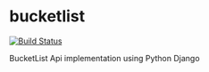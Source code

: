 # bucketlist
[![Build Status](https://travis-ci.org/deepakkadarivel/bucketlist.svg?branch=master)](https://travis-ci.org/deepakkadarivel/bucketlist)

BucketList Api implementation using Python Django
